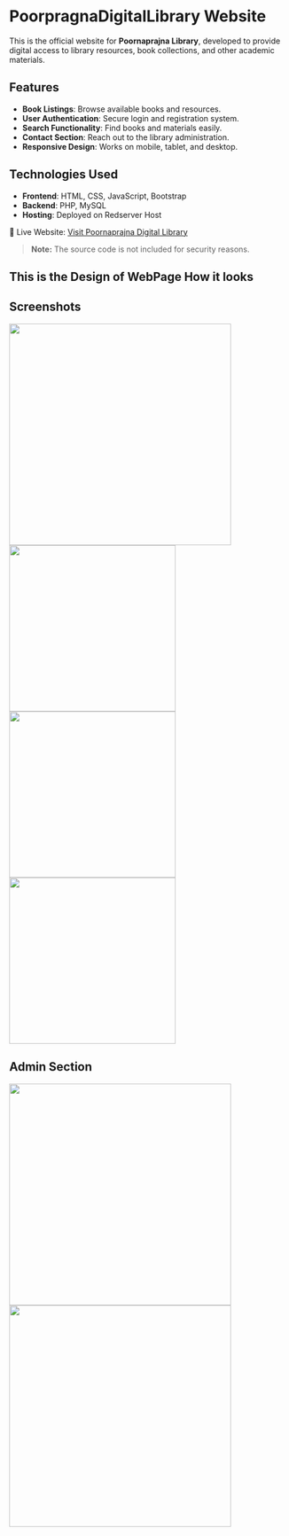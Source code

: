# PoorpragnaDigitalLibrary Website

This is the official website for **Poornaprajna Library**, developed to provide digital access to library resources, book collections, and other academic materials.

## Features
- **Book Listings**: Browse available books and resources.
- **User Authentication**: Secure login and registration system.
- **Search Functionality**: Find books and materials easily.
- **Contact Section**: Reach out to the library administration.
- **Responsive Design**: Works on mobile, tablet, and desktop.

## Technologies Used
- **Frontend**: HTML, CSS, JavaScript, Bootstrap
- **Backend**: PHP, MySQL
- **Hosting**: Deployed on Redserver Host

🚀 Live Website: [Visit Poornaprajna Digital Library](https://www.poornaprajnalibrary.com)

> **Note:** The source code is not included for security reasons.

## This is the Design of WebPage How it looks
## Screenshots  

<img src="https://github.com/user-attachments/assets/e2765a5b-3f21-4312-b76a-e953f1820b83" width="400">
<img src="https://github.com/user-attachments/assets/34fc53ef-c9de-49aa-b09b-9c3b3dbe5d36" width="300">
<img src="https://github.com/user-attachments/assets/138da7c4-3b4a-43dd-a9f1-e1fe2ae2689b" width="300">
<img src="https://github.com/user-attachments/assets/5b5cca61-d2ec-48fd-b9be-bac3fbe92491" width="300">


## Admin Section

<img src="https://github.com/user-attachments/assets/a8442040-b585-49f7-9a97-df9f46e68fdd" width="400">
<img src="https://github.com/user-attachments/assets/83100444-6d95-4345-88c6-b9a342ad0c2b" width="400">




